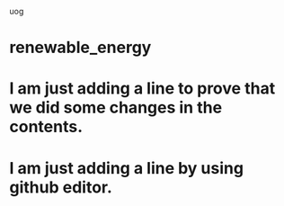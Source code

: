 uog
# renewable_energy
# I am just adding a line to prove that we did some changes in the contents.
# I am just adding a line by using github editor.
